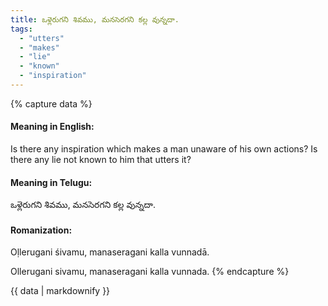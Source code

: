 ```yaml
---
title: ఒళ్లెరుగని శివము, మనసెరగని కల్ల వున్నదా.
tags:
  - "utters"
  - "makes"
  - "lie"
  - "known"
  - "inspiration"
---
```


{% capture data %}
#### Meaning in English:
Is there any inspiration which makes a man unaware of his own actions? Is there any lie not known to him that utters it?

#### Meaning in Telugu:
ఒళ్లెరుగని శివము, మనసెరగని కల్ల వున్నదా.

#### Romanization:
Oḷlerugani śivamu, manaseragani kalla vunnadā.

Ollerugani sivamu, manaseragani kalla vunnada.
{% endcapture %}

{{ data | markdownify }}

